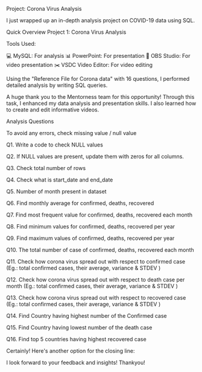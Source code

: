 Project: Corona Virus Analysis

I just wrapped up an in-depth analysis project on COVID-19 data using SQL.

Quick Overview
Project 1: Corona Virus Analysis

Tools Used:

💻 MySQL: For analysis
📊 PowerPoint: For presentation
🎥 OBS Studio: For video presentation
✂️ VSDC Video Editor: For video editing

Using the "Reference File for Corona data" with 16 questions, I performed detailed analysis by writing SQL queries.

A huge thank you to the Mentorness team for this opportunity! Through this task, I enhanced my data analysis and presentation skills. I also learned how to create and edit informative videos.

Analysis Questions

To avoid any errors, check missing value / null value

Q1. Write a code to check NULL values

Q2. If NULL values are present, update them with zeros for all columns.

Q3. Check total number of rows

Q4. Check what is start_date and end_date

Q5. Number of month present in dataset

Q6. Find monthly average for confirmed, deaths, recovered

Q7. Find most frequent value for confirmed, deaths, recovered each month

Q8. Find minimum values for confirmed, deaths, recovered per year

Q9. Find maximum values of confirmed, deaths, recovered per year

Q10. The total number of case of confirmed, deaths, recovered each month

Q11. Check how corona virus spread out with respect to confirmed case (Eg.: total confirmed cases, their average, variance & STDEV )

Q12. Check how corona virus spread out with respect to death case per month (Eg.: total confirmed cases, their average, variance & STDEV )

Q13. Check how corona virus spread out with respect to recovered case (Eg.: total confirmed cases, their average, variance & STDEV )

Q14. Find Country having highest number of the Confirmed case

Q15. Find Country having lowest number of the death case

Q16. Find top 5 countries having highest recovered case


Certainly! Here's another option for the closing line:

I look forward to your feedback and insights! Thankyou!
